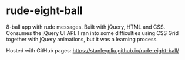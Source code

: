 # rude-eight-ball

8-ball app with rude messages. Built with jQuery, HTML and CSS. Consumes the jQuery UI API. I ran into some difficulties using CSS Grid together with jQuery animations, but it was a learning process. 

Hosted with GitHub pages: https://stanleypliu.github.io/rude-eight-ball/
